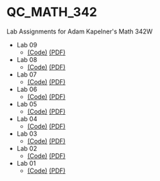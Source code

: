 # QC_MATH_342

Lab Assignments for Adam Kapelner's Math 342W

* Lab 09
  - [(Code)](https://github.com/brendangubbins/QC_MATH_342/blob/master/labs/lab09.Rmd) [(PDF)](https://github.com/brendangubbins/QC_MATH_342/blob/master/labs/lab09.pdf)
* Lab 08
  - [(Code)](https://github.com/brendangubbins/QC_MATH_342/blob/master/labs/lab08.Rmd) [(PDF)](https://github.com/brendangubbins/QC_MATH_342/blob/master/labs/lab08.pdf)
* Lab 07
  - [(Code)](https://github.com/brendangubbins/QC_MATH_342/blob/master/labs/lab07.Rmd) [(PDF)](https://github.com/brendangubbins/QC_MATH_342/blob/master/labs/lab07.pdf)
* Lab 06
  - [(Code)](https://github.com/brendangubbins/QC_MATH_342/blob/master/labs/lab06.Rmd) [(PDF)](https://github.com/brendangubbins/QC_MATH_342/blob/master/labs/lab06.pdf)
* Lab 05
  - [(Code)](https://github.com/brendangubbins/QC_MATH_342/blob/master/labs/lab05.Rmd) [(PDF)](https://github.com/brendangubbins/QC_MATH_342/blob/master/labs/lab05.pdf)
* Lab 04
  - [(Code)](https://github.com/brendangubbins/QC_MATH_342/blob/master/labs/lab04.Rmd) [(PDF)](https://github.com/brendangubbins/QC_MATH_342/blob/master/labs/lab04.pdf)
* Lab 03
  - [(Code)](https://github.com/brendangubbins/QC_MATH_342/blob/master/labs/lab03.Rmd) [(PDF)](https://github.com/brendangubbins/QC_MATH_342/blob/master/labs/lab03.pdf)
* Lab 02
  - [(Code)](https://github.com/brendangubbins/QC_MATH_342/blob/master/labs/lab02.Rmd) [(PDF)](https://github.com/brendangubbins/QC_MATH_342/blob/master/labs/lab02.pdf)
* Lab 01
  - [(Code)](https://github.com/brendangubbins/QC_MATH_342/blob/master/labs/lab01.Rmd) [(PDF)](https://github.com/brendangubbins/QC_MATH_342/blob/master/labs/lab01.pdf)
